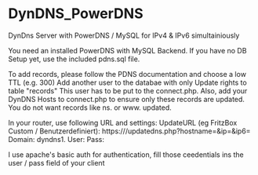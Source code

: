 # DynDNS_PowerDNS
DynDns Server with PowerDNS / MySQL for IPv4 &amp; IPv6 simultainiously

You need an installed PowerDNS with MySQL Backend.
If you have no DB Setup yet, use the included pdns.sql file.

To add records, please follow the PDNS documentation and choose a low TTL (e.g. 300)
Add another user to the databae with only Update rights to table "records"
This user has to be put to the connect.php.
Also, add your DynDNS Hosts to connect.php to ensure only these records are updated.
You do not want records like ns.<youdomain> or www.<youdomain> updated.

In your router, use following URL and settings:
UpdateURL (eg FritzBox Custom / Benutzerdefiniert):
https://<yourdomain>/updatedns.php?hostname=<DOMAIN>&ip=<ipaddr>&ip6=<ip6addr>
Domain: dyndns1.<yourdomain>
User: 
Pass: 

I use apache's basic auth for authentication, fill those ceedentials ins the user / pass field of your client

